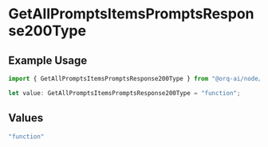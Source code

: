 # GetAllPromptsItemsPromptsResponse200Type

## Example Usage

```typescript
import { GetAllPromptsItemsPromptsResponse200Type } from "@orq-ai/node/models/operations";

let value: GetAllPromptsItemsPromptsResponse200Type = "function";
```

## Values

```typescript
"function"
```